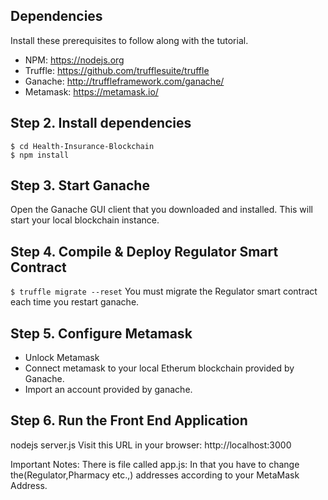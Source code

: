 

## Dependencies
Install these prerequisites to follow along with the tutorial.
- NPM: https://nodejs.org
- Truffle: https://github.com/trufflesuite/truffle
- Ganache: http://truffleframework.com/ganache/
- Metamask: https://metamask.io/


## Step 2. Install dependencies
```
$ cd Health-Insurance-Blockchain
$ npm install
```
## Step 3. Start Ganache
Open the Ganache GUI client that you downloaded and installed. This will start your local blockchain instance. 


## Step 4. Compile & Deploy Regulator Smart Contract
`$ truffle migrate --reset`
You must migrate the Regulator smart contract each time you restart ganache.

## Step 5. Configure Metamask
- Unlock Metamask
- Connect metamask to your local Etherum blockchain provided by Ganache.
- Import an account provided by ganache.

## Step 6. Run the Front End Application
nodejs server.js
Visit this URL in your browser: http://localhost:3000


Important Notes: 
There is file called app.js: In that you have to change the(Regulator,Pharmacy etc.,) addresses according to your MetaMask Address.

